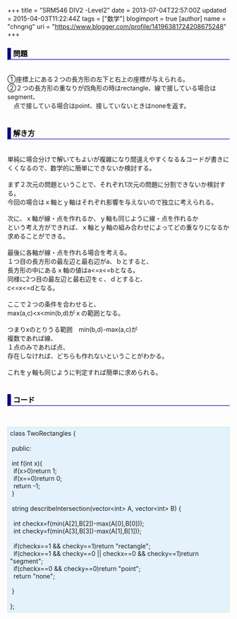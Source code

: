 +++
title = "SRM546 DIV2 -Level2"
date = 2013-07-04T22:57:00Z
updated = 2015-04-03T11:22:44Z
tags = ["数学"]
blogimport = true 
[author]
	name = "chngng"
	uri = "https://www.blogger.com/profile/14196381724208675248"
+++

<div dir="ltr" style="text-align: left;" trbidi="on"> <h3 style="color: black;border-left:8px solid navy; border-bottom:2px solid slateblue; padding:0px 0px 1px 5px;">問題 </h3> <br />①座標上にある２つの長方形の左下と右上の座標が与えられる。<br />②２つの長方形の重なりが四角形の時はrectangle、線で接している場合はsegment、<br />　点で接している場合はpoint、接していないときはnoneを返す。<br /><br /> <h3 style="color: black;border-left:8px solid navy; border-bottom:2px solid slateblue; padding:0px 0px 1px 5px;">解き方 </h3> <br />単純に場合分けで解いてもよいが複雑になり間違えやすくなる＆コードが書きにくくなるので、数学的に簡単にできないか検討する。<br /><br />まず２次元の問題ということで、それぞれ1次元の問題に分割できないか検討する。<br />今回の場合はｘ軸とｙ軸はそれぞれ影響を与えないので独立に考えられる。<br /><br />次に、ｘ軸が線・点を作れるか、ｙ軸も同じように線・点を作れるか<br />という考え方ができれば、ｘ軸とｙ軸の組み合わせによってどの重なりになるか<br />求めることができる。<br /><br />最後に各軸が線・点を作れる場合を考える。<br />１つ目の長方形の最左辺と最右辺がa、ｂとすると、<br />長方形の中にあるｘ軸の値はa&lt;=x&lt;=bとなる。<br />同様に2つ目の最左辺と最右辺をｃ、ｄとすると、<br />c&lt;=x&lt;=dとなる。<br /><br />ここで２つの条件を合わせると、<br />max(a,c)&lt;x&lt;min(b,d)がｘの範囲となる。<br /><br />つまりxのとりうる範囲　min(b,d)-max(a,c)が<br />複数であれば線、<br />１点のみであれば点、<br />存在しなければ、どちらも作れないということがわかる。<br /><br />これをｙ軸も同じように判定すれば簡単に求められる。<br /><br /> <h3 style="color: black;border-left:8px solid navy; border-bottom:2px solid slateblue; padding:0px 0px 1px 5px;">コード </h3> <br /> <p style="background-color:#E3F2FB;border:1px dotted #CCCCCC;padding:5px;"> class TwoRectangles {<br /><br /><span class="Apple-tab-span" style="white-space: pre;"> </span>public:<br /><br /><span class="Apple-tab-span" style="white-space: pre;"> </span>int f(int x){<br /><span class="Apple-tab-span" style="white-space: pre;">  </span>if(x&gt;0)return 1;<br /><span class="Apple-tab-span" style="white-space: pre;">  </span>if(x==0)return 0;<br /><span class="Apple-tab-span" style="white-space: pre;">  </span>return -1;<br /><span class="Apple-tab-span" style="white-space: pre;"> </span>}<br /><br /><span class="Apple-tab-span" style="white-space: pre;"> </span>string describeIntersection(vector&lt;int&gt; A, vector&lt;int&gt; B) {<br /><br /><span class="Apple-tab-span" style="white-space: pre;">  </span>int checkx=f(min(A[2],B[2])-max(A[0],B[0]));<br /><span class="Apple-tab-span" style="white-space: pre;">  </span>int checky=f(min(A[3],B[3])-max(A[1],B[1]));<br /><br /><span class="Apple-tab-span" style="white-space: pre;">  </span>if(checkx==1 &amp;&amp; checky==1)return "rectangle";<br /><span class="Apple-tab-span" style="white-space: pre;">  </span>if(checkx==1 &amp;&amp; checky==0 || checkx==0 &amp;&amp; checky==1)return "segment";<br /><span class="Apple-tab-span" style="white-space: pre;">  </span>if(checkx==0 &amp;&amp; checky==0)return "point";<br /><span class="Apple-tab-span" style="white-space: pre;">  </span>return "none";<br /><br /><span class="Apple-tab-span" style="white-space: pre;"> </span>}<br /><br />};</div> </p>
